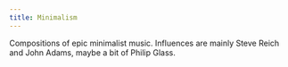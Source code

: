 ```yaml
---
title: Minimalism
---
```


Compositions of epic minimalist music. Influences are mainly Steve Reich and John Adams, maybe a bit of Philip Glass.
